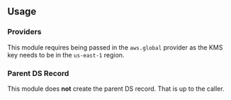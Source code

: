 ## Usage

### Providers

This module requires being passed in the `aws.global` provider
as the KMS key needs to be in the `us-east-1` region.

### Parent DS Record

This module does **not** create the parent DS record. That is up
to the caller.